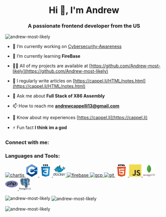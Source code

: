 <h1 align="center">Hi 👋, I'm Andrew</h1>
<h3 align="center">A passionate frontend developer from the US</h3>

<p align="left"> <img src="https://komarev.com/ghpvc/?username=andrew-most-likely&label=Profile%20views&color=0e75b6&style=flat" alt="andrew-most-likely" /> </p>

- 🔭 I’m currently working on [Cybersecurity-Awareness](https://github.com/Andrew-most-likely/Cybersecurity-Awareness)

- 🌱 I’m currently learning **FireBase**

- 👨‍💻 All of my projects are available at [https://github.com/Andrew-most-likely](https://github.com/Andrew-most-likely)

- 📝 I regularly write articles on [https://cappel.li/HTML/notes.html](https://cappel.li/HTML/notes.html)

- 💬 Ask me about **Full Stack of X86 Assembly**

- 📫 How to reach me **andrewcappelli13@gmail.com**

- 📄 Know about my experiences [https://cappel.li](https://cappel.li)

- ⚡ Fun fact **I think im a god**

<h3 align="left">Connect with me:</h3>
<p align="left">
</p>

<h3 align="left">Languages and Tools:</h3>
<p align="left"> <a href="https://www.chartjs.org" target="_blank" rel="noreferrer"> <img src="https://www.chartjs.org/media/logo-title.svg" alt="chartjs" width="40" height="40"/> </a> <a href="https://www.w3schools.com/cpp/" target="_blank" rel="noreferrer"> <img src="https://raw.githubusercontent.com/devicons/devicon/master/icons/cplusplus/cplusplus-original.svg" alt="cplusplus" width="40" height="40"/> </a> <a href="https://www.w3schools.com/css/" target="_blank" rel="noreferrer"> <img src="https://raw.githubusercontent.com/devicons/devicon/master/icons/css3/css3-original-wordmark.svg" alt="css3" width="40" height="40"/> </a> <a href="https://www.docker.com/" target="_blank" rel="noreferrer"> <img src="https://raw.githubusercontent.com/devicons/devicon/master/icons/docker/docker-original-wordmark.svg" alt="docker" width="40" height="40"/> </a> <a href="https://firebase.google.com/" target="_blank" rel="noreferrer"> <img src="https://www.vectorlogo.zone/logos/firebase/firebase-icon.svg" alt="firebase" width="40" height="40"/> </a> <a href="https://cloud.google.com" target="_blank" rel="noreferrer"> <img src="https://www.vectorlogo.zone/logos/google_cloud/google_cloud-icon.svg" alt="gcp" width="40" height="40"/> </a> <a href="https://git-scm.com/" target="_blank" rel="noreferrer"> <img src="https://www.vectorlogo.zone/logos/git-scm/git-scm-icon.svg" alt="git" width="40" height="40"/> </a> <a href="https://www.w3.org/html/" target="_blank" rel="noreferrer"> <img src="https://raw.githubusercontent.com/devicons/devicon/master/icons/html5/html5-original-wordmark.svg" alt="html5" width="40" height="40"/> </a> <a href="https://developer.mozilla.org/en-US/docs/Web/JavaScript" target="_blank" rel="noreferrer"> <img src="https://raw.githubusercontent.com/devicons/devicon/master/icons/javascript/javascript-original.svg" alt="javascript" width="40" height="40"/> </a> <a href="https://www.mongodb.com/" target="_blank" rel="noreferrer"> <img src="https://raw.githubusercontent.com/devicons/devicon/master/icons/mongodb/mongodb-original-wordmark.svg" alt="mongodb" width="40" height="40"/> </a> <a href="https://www.php.net" target="_blank" rel="noreferrer"> <img src="https://raw.githubusercontent.com/devicons/devicon/master/icons/php/php-original.svg" alt="php" width="40" height="40"/> </a> <a href="https://www.postgresql.org" target="_blank" rel="noreferrer"> <img src="https://raw.githubusercontent.com/devicons/devicon/master/icons/postgresql/postgresql-original-wordmark.svg" alt="postgresql" width="40" height="40"/> </a> </p>

<p><img align="left" src="https://github-readme-stats.vercel.app/api/top-langs?username=andrew-most-likely&show_icons=true&locale=en&layout=compact" alt="andrew-most-likely" /></p>

<p>&nbsp;<img align="center" src="https://github-readme-stats.vercel.app/api?username=andrew-most-likely&show_icons=true&locale=en" alt="andrew-most-likely" /></p>

<p><img align="center" src="https://github-readme-streak-stats.herokuapp.com/?user=andrew-most-likely&" alt="andrew-most-likely" /></p>
